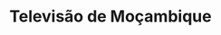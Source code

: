 ---
title: "Televisão de Moçambique"
image_path: /assets/img/graphic/logotipos/tvm/tvm.svg
image_small: /assets/img/graphic/logotipos/tvm/tvm-100.jpg
image_medium: /assets/img/graphic/logotipos/tvm/tvm@2x-100.jpg
image_big: /assets/img/graphic/logotipos/tvm/tvm@3x-100.jpg
---